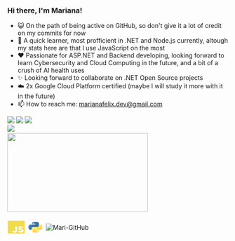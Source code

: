 ### Hi there, I'm Mariana!

- 😺 On the path of being active on GitHub, so don't give it a lot of credit on my commits for now
- 🌱 A quick learner, most profficient in .NET and Node.js currently, altough my stats here are that I use JavaScript on the most
- ❤️ Passionate for ASP.NET and Backend developing, looking forward to learn Cybersecurity and Cloud Computing in the future, and a bit of a crush of AI health uses 
- ✨ Looking forward to collaborate on .NET Open Source projects
- ☁️ 2x Google Cloud Platform certified (maybe I will study it more with it in the future)
- 📫 How to reach me: marianafelix.dev@gmail.com

<div> 
  <a href="https://instagram.com/marianafelix.dev" target="_blank"><img src="https://img.shields.io/badge/-Instagram-%23E4405F?style=for-the-badge&logo=instagram&logoColor=white" target="_blank"></a>
  <a href = "mailto:marianafelix.dev@gmail.com"><img src="https://img.shields.io/badge/-Gmail-%23333?style=for-the-badge&logo=gmail&logoColor=white" target="_blank"></a>
  <a href="https://www.linkedin.com/in/marianafelix755/" target="_blank"><img src="https://img.shields.io/badge/-LinkedIn-%230077B5?style=for-the-badge&logo=linkedin&logoColor=white" target="_blank"></a> 
</div>

<div>
  <img height="180cm" src="https://github-readme-stats.vercel.app/api?username=mari-felix&show_icons=true&theme=swift&include_all_commits=true&count_private=true"/>
</div>

<div>
  <img height="180cm" width="320cm" src="https://github-readme-stats.vercel.app/api/top-langs/?username=mari-felix&layout=compact&theme=swift&langs_count=8&hide_progress=false&size_weigh=1"/>
</div>
      
<div style="display: inline_block"><br>
  <img align="center" alt="Mari-Js" height="30" width="40" src="https://raw.githubusercontent.com/devicons/devicon/master/icons/javascript/javascript-plain.svg">
  <img align="center" alt="Mari-Python" height="30" width="40" src="https://raw.githubusercontent.com/devicons/devicon/master/icons/python/python-original.svg">
  <img align="center" alt="Mari-GitHub" height="30" width="40" src="https://raw.githubusercontent.com/jmnote/z-icons/master/svg/github.svg">
</div>


